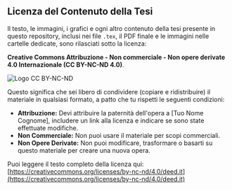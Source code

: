 ## Licenza del Contenuto della Tesi

Il testo, le immagini, i grafici e ogni altro contenuto della tesi presente in questo repository, inclusi nei file `.tex`, il PDF finale e le immagini nelle cartelle dedicate, sono rilasciati sotto la licenza:

**Creative Commons Attribuzione - Non commerciale - Non opere derivate 4.0 Internazionale (CC BY-NC-ND 4.0)**.

![Logo CC BY-NC-ND](https://i.creativecommons.org/l/by-nc-nd/4.0/88x31.png)

Questo significa che sei libero di condividere (copiare e ridistribuire) il materiale in qualsiasi formato, a patto che tu rispetti le seguenti condizioni:
* **Attribuzione:** Devi attribuire la paternità dell'opera a [Tuo Nome Cognome], includere un link alla licenza e indicare se sono state effettuate modifiche.
* **Non Commerciale:** Non puoi usare il materiale per scopi commerciali.
* **Non Opere Derivate:** Non puoi modificare, trasformare o basarti su questo materiale per creare una nuova opera.

Puoi leggere il testo completo della licenza qui: [https://creativecommons.org/licenses/by-nc-nd/4.0/deed.it](https://creativecommons.org/licenses/by-nc-nd/4.0/deed.it)
